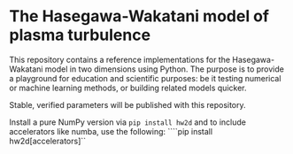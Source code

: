 # The Hasegawa-Wakatani model of plasma turbulence

This repository contains a reference implementations for the Hasegawa-Wakatani model in two dimensions using Python.
The purpose is to provide a playground for education and scientific purposes: be it testing numerical or machine learning methods, or building related models quicker.

Stable, verified parameters will be published with this repository.

Install a pure NumPy version via
```pip install hw2d```
and to include accelerators like numba, use the following:
````pip install hw2d[accelerators]``
